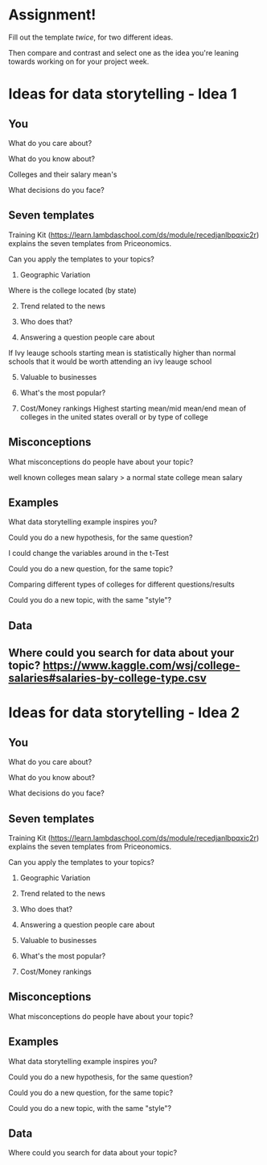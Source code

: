 # Assignment!

Fill out the template *twice*, for two different ideas.

Then compare and contrast and select one as the idea you're leaning towards
working on for your project week.


# Ideas for data storytelling - Idea 1

## You

What do you care about?


What do you know about?

Colleges and their salary mean's 

What decisions do you face?


## Seven templates

Training Kit (https://learn.lambdaschool.com/ds/module/recedjanlbpqxic2r) explains the seven templates from Priceonomics.

Can you apply the templates to your topics? 

1. Geographic Variation

Where is the college located (by state)

2. Trend related to the news


3. Who does that?


4. Answering a question people care about

If Ivy leauge schools starting mean is statistically higher than normal schools that it would be worth attending an ivy leauge school

5. Valuable to businesses


6. What's the most popular?


7. Cost/Money rankings
Highest starting mean/mid mean/end mean of colleges in the united states overall or by type of college

## Misconceptions

What misconceptions do people have about your topic?

well known colleges mean salary > a normal state college mean salary 

## Examples

What data storytelling example inspires you?


Could you do a new hypothesis, for the same question?

I could change the variables around in the t-Test

Could you do a new question, for the same topic?

Comparing different types of colleges for different questions/results

Could you do a new topic, with the same "style"?


## Data

Where could you search for data about your topic?
https://www.kaggle.com/wsj/college-salaries#salaries-by-college-type.csv
---

# Ideas for data storytelling - Idea 2

## You

What do you care about?


What do you know about?


What decisions do you face?


## Seven templates

Training Kit (https://learn.lambdaschool.com/ds/module/recedjanlbpqxic2r) explains the seven templates from Priceonomics.

Can you apply the templates to your topics? 

1. Geographic Variation


2. Trend related to the news


3. Who does that?


4. Answering a question people care about


5. Valuable to businesses


6. What's the most popular?


7. Cost/Money rankings


## Misconceptions

What misconceptions do people have about your topic?


## Examples

What data storytelling example inspires you?


Could you do a new hypothesis, for the same question?


Could you do a new question, for the same topic?


Could you do a new topic, with the same "style"?


## Data

Where could you search for data about your topic?

